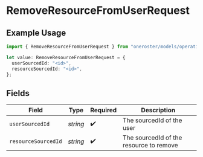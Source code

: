 # RemoveResourceFromUserRequest

## Example Usage

```typescript
import { RemoveResourceFromUserRequest } from "oneroster/models/operations";

let value: RemoveResourceFromUserRequest = {
  userSourcedId: "<id>",
  resourceSourcedId: "<id>",
};
```

## Fields

| Field                                   | Type                                    | Required                                | Description                             |
| --------------------------------------- | --------------------------------------- | --------------------------------------- | --------------------------------------- |
| `userSourcedId`                         | *string*                                | :heavy_check_mark:                      | The sourcedId of the user               |
| `resourceSourcedId`                     | *string*                                | :heavy_check_mark:                      | The sourcedId of the resource to remove |